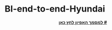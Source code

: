 # BI-end-to-end-Hyundai
<p align="center">
  <a href="מסמך אפיון מערכת.pdf"><b>למסמך האפיון לחץ כאן #</b></a>
</p>
